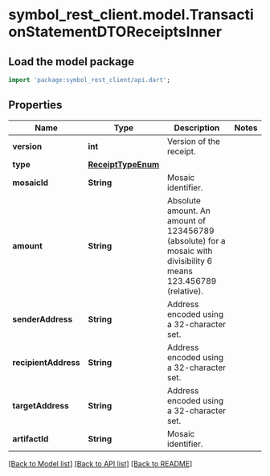# symbol_rest_client.model.TransactionStatementDTOReceiptsInner

## Load the model package
```dart
import 'package:symbol_rest_client/api.dart';
```

## Properties
Name | Type | Description | Notes
------------ | ------------- | ------------- | -------------
**version** | **int** | Version of the receipt. | 
**type** | [**ReceiptTypeEnum**](ReceiptTypeEnum.md) |  | 
**mosaicId** | **String** | Mosaic identifier. | 
**amount** | **String** | Absolute amount. An amount of 123456789 (absolute) for a mosaic with divisibility 6 means 123.456789 (relative). | 
**senderAddress** | **String** | Address encoded using a 32-character set. | 
**recipientAddress** | **String** | Address encoded using a 32-character set. | 
**targetAddress** | **String** | Address encoded using a 32-character set. | 
**artifactId** | **String** | Mosaic identifier. | 

[[Back to Model list]](../README.md#documentation-for-models) [[Back to API list]](../README.md#documentation-for-api-endpoints) [[Back to README]](../README.md)



